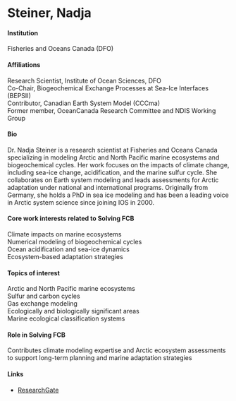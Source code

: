 # Steiner, Nadja

#### Institution

Fisheries and Oceans Canada (DFO)

#### Affiliations

Research Scientist, Institute of Ocean Sciences, DFO\
Co-Chair, Biogeochemical Exchange Processes at Sea-Ice Interfaces (BEPSII)\
Contributor, Canadian Earth System Model (CCCma)\
Former member, OceanCanada Research Committee and NDIS Working Group

#### Bio

Dr. Nadja Steiner is a research scientist at Fisheries and Oceans Canada specializing in modeling Arctic and North Pacific marine ecosystems and biogeochemical cycles. Her work focuses on the impacts of climate change, including sea-ice change, acidification, and the marine sulfur cycle. She collaborates on Earth system modeling and leads assessments for Arctic adaptation under national and international programs. Originally from Germany, she holds a PhD in sea ice modeling and has been a leading voice in Arctic system science since joining IOS in 2000.

#### Core work interests related to Solving FCB

Climate impacts on marine ecosystems\
Numerical modeling of biogeochemical cycles\
Ocean acidification and sea-ice dynamics\
Ecosystem-based adaptation strategies

#### Topics of interest

Arctic and North Pacific marine ecosystems\
Sulfur and carbon cycles\
Gas exchange modeling\
Ecologically and biologically significant areas\
Marine ecological classification systems

#### Role in Solving FCB

Contributes climate modeling expertise and Arctic ecosystem assessments to support long-term planning and marine adaptation strategies

#### Links

* [ResearchGate](https://www.researchgate.net/profile/Nadja-Steiner)
